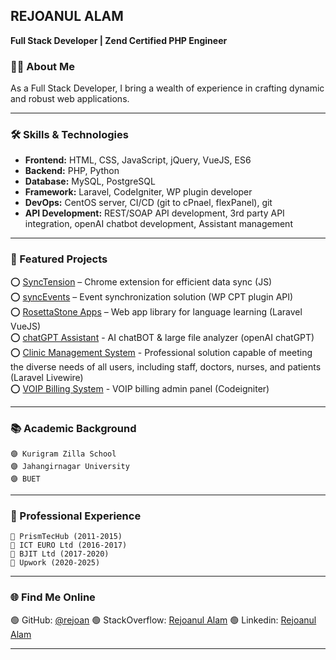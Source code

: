 ## REJOANUL ALAM
**Full Stack Developer | Zend Certified PHP Engineer**


### 👨‍💻 About Me

As a Full Stack Developer, I bring a wealth of experience in crafting dynamic and robust web applications.

---

### 🛠️ Skills & Technologies

- **Frontend:** HTML, CSS, JavaScript, jQuery, VueJS, ES6
- **Backend:** PHP, Python
- **Database:** MySQL, PostgreSQL
- **Framework:** Laravel, CodeIgniter, WP plugin developer
- **DevOps:** CentOS server, CI/CD (git to cPnael, flexPanel), git
- **API Development:** REST/SOAP API development, 3rd party API integration, openAI chatbot development, Assistant management

---

### 🚀 Featured Projects

⭕ [SyncTension](https://github.com/rejoan/SyncTension) – Chrome extension for efficient data sync (JS) \
⭕ [syncEvents](https://github.com/rejoan/syncEvents) – Event synchronization solution (WP CPT plugin API) \
⭕ [RosettaStone Apps](https://rosettastone-apps.jp/library/#/login) – Web app library for language learning (Laravel VueJS) \
⭕ [chatGPT Assistant](https://sandbox9.marketmainframe.dev) - AI chatBOT & large file analyzer (openAI chatGPT) \
⭕ [Clinic Management System](https://rovertech.com.hk/en/project/ucmg) - Professional solution capable of meeting the diverse needs of all users, including staff, doctors, nurses, and patients (Laravel Livewire)\
⭕ [VOIP Billing System](https://webcoachbd.com/tech) - VOIP billing admin panel (Codeigniter)

---

### 📚 Academic Background

```
🟣 Kurigram Zilla School
🟣 Jahangirnagar University
🟣 BUET
```
---

### 🥅 Professional Experience

```
🔵 PrismTecHub (2011-2015)
🔵 ICT EURO Ltd (2016-2017)
🔵 BJIT Ltd (2017-2020)
🔵 Upwork (2020-2025)
```

---

### 🌐 Find Me Online

🟢 GitHub: [@rejoan](https://github.com/rejoan)
🟢 StackOverflow: [Rejoanul Alam](https://stackoverflow.com/users/1256909/rejoanul-alam)
🟢 Linkedin: [Rejoanul Alam](https://bd.linkedin.com/in/rejoanulalam)

---
